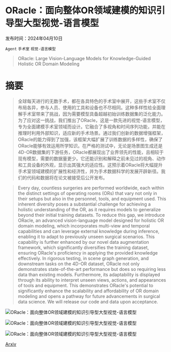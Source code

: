 # ORacle：面向整体OR领域建模的知识引导型大型视觉-语言模型

发布时间：2024年04月10日

`Agent` `手术室` `视觉-语言模型`

> ORacle: Large Vision-Language Models for Knowledge-Guided Holistic OR Domain Modeling

# 摘要

> 全球每天进行的无数手术，都在各具特色的手术室中展开，这些手术室不仅布局各异，参与人员、使用的工具和设备也不尽相同。这种多样性给全面理解手术室带来了挑战，因为需要模型具备超越初始训练数据集的泛化能力。为了应对这一挑战，我们推出了ORacle，这是一款先进的视觉-语言模型，专为全面建模手术室领域而设计。它融合了多视角和时间序列功能，并能在推理时利用外部知识，适应新的手术场景。通过我们创新的数据增强框架，ORacle的能力得到了加强，该框架大幅扩展了训练数据的多样性，确保了ORacle能够有效运用所学知识。在严格的测试中，无论是场景图生成还是4D-OR数据集的下游任务，ORacle都展现出了业界领先的性能，且相较于现有模型，需要的数据量更少。它还能识别和解释之前未见过的视角、动作和工具设备的外观，显示出其强大的适应性。这预示着ORacle将大幅提升手术室领域建模的扩展性和经济性，并为手术数据科学的发展开辟新径。我们的代码和数据将在论文被接受后公开发布。

> Every day, countless surgeries are performed worldwide, each within the distinct settings of operating rooms (ORs) that vary not only in their setups but also in the personnel, tools, and equipment used. This inherent diversity poses a substantial challenge for achieving a holistic understanding of the OR, as it requires models to generalize beyond their initial training datasets. To reduce this gap, we introduce ORacle, an advanced vision-language model designed for holistic OR domain modeling, which incorporates multi-view and temporal capabilities and can leverage external knowledge during inference, enabling it to adapt to previously unseen surgical scenarios. This capability is further enhanced by our novel data augmentation framework, which significantly diversifies the training dataset, ensuring ORacle's proficiency in applying the provided knowledge effectively. In rigorous testing, in scene graph generation, and downstream tasks on the 4D-OR dataset, ORacle not only demonstrates state-of-the-art performance but does so requiring less data than existing models. Furthermore, its adaptability is displayed through its ability to interpret unseen views, actions, and appearances of tools and equipment. This demonstrates ORacle's potential to significantly enhance the scalability and affordability of OR domain modeling and opens a pathway for future advancements in surgical data science. We will release our code and data upon acceptance.

![ORacle：面向整体OR领域建模的知识引导型大型视觉-语言模型](../../../paper_images/2404.07031/x1.png)

![ORacle：面向整体OR领域建模的知识引导型大型视觉-语言模型](../../../paper_images/2404.07031/x2.png)

![ORacle：面向整体OR领域建模的知识引导型大型视觉-语言模型](../../../paper_images/2404.07031/x3.png)

[Arxiv](https://arxiv.org/abs/2404.07031)
